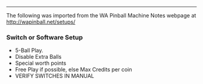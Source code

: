 ***
The following was imported from the WA Pinball Machine Notes webpage at http://wapinball.net/setups/
### Switch or Software Setup
-   5-Ball Play.
-   Disable Extra Balls
-   Special worth points
-   Free Play if possible, else Max Credits per coin
-   VERIFY SWITCHES IN MANUAL
